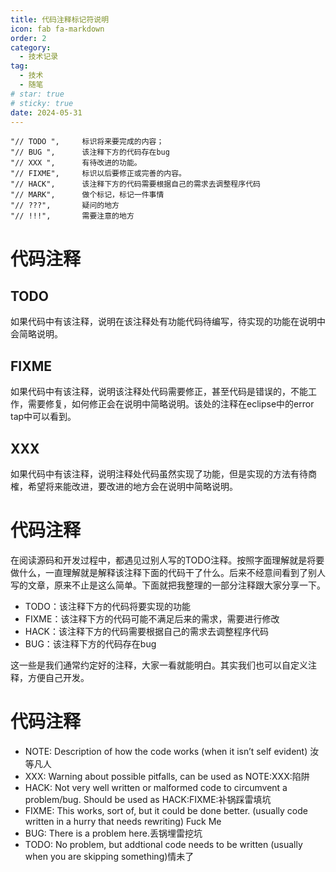 ```yaml
---
title: 代码注释标记符说明
icon: fab fa-markdown
order: 2
category:
  - 技术记录
tag:
  - 技术
  - 随笔
# star: true
# sticky: true
date: 2024-05-31
---
```


```
"// TODO ",		标识将来要完成的内容；
"// BUG ",		该注释下方的代码存在bug
"// XXX ",		有待改进的功能。
"// FIXME",		标识以后要修正或完善的内容。
"// HACK",		该注释下方的代码需要根据自己的需求去调整程序代码
"// MARK",		做个标记，标记一件事情
"// ???",  		疑问的地方
"// !!!", 		需要注意的地方
```


# 代码注释

## TODO
如果代码中有该注释，说明在该注释处有功能代码待编写，待实现的功能在说明中会简略说明。
## FIXME
如果代码中有该注释，说明该注释处代码需要修正，甚至代码是错误的，不能工作，需要修复，如何修正会在说明中简略说明。该处的注释在eclipse中的error tap中可以看到。
## XXX
如果代码中有该注释，说明注释处代码虽然实现了功能，但是实现的方法有待商榷，希望将来能改进，要改进的地方会在说明中简略说明。

# 代码注释

在阅读源码和开发过程中，都遇见过别人写的TODO注释。按照字面理解就是将要做什么，一直理解就是解释该注释下面的代码干了什么。后来不经意间看到了别人写的文章，原来不止是这么简单。下面就把我整理的一部分注释跟大家分享一下。
- TODO：该注释下方的代码将要实现的功能
- FIXME：该注释下方的代码可能不满足后来的需求，需要进行修改
- HACK：该注释下方的代码需要根据自己的需求去调整程序代码
- BUG：该注释下方的代码存在bug

这一些是我们通常约定好的注释，大家一看就能明白。其实我们也可以自定义注释，方便自己开发。

# 代码注释

- NOTE: Description of how the code works (when it isn’t self evident) 汝等凡人
- XXX: Warning about possible pitfalls, can be used as NOTE:XXX:陷阱
- HACK: Not very well written or malformed code to circumvent a problem/bug. Should be used as HACK:FIXME:补锅踩雷填坑
- FIXME: This works, sort of, but it could be done better. (usually code written in a hurry that needs rewriting) Fuck Me
- BUG: There is a problem here.丢锅埋雷挖坑
- TODO: No problem, but addtional code needs to be written (usually when you are skipping something)情未了